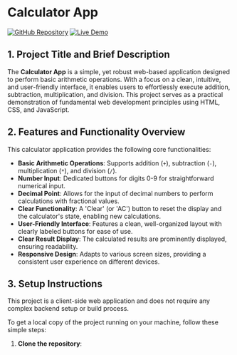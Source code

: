 # Calculator App

[![GitHub Repository](https://img.shields.io/badge/GitHub-Repository-blue?style=for-the-badge&logo=github)](https://github.com/Naveengp1990/calculator-app-xyz789)
[![Live Demo](https://img.shields.io/badge/Live%20Demo-View%20App-green?style=for-the-badge&logo=vercel)](https://Naveengp1990.github.io/calculator-app-xyz789/)

## 1. Project Title and Brief Description

The **Calculator App** is a simple, yet robust web-based application designed to perform basic arithmetic operations. With a focus on a clean, intuitive, and user-friendly interface, it enables users to effortlessly execute addition, subtraction, multiplication, and division. This project serves as a practical demonstration of fundamental web development principles using HTML, CSS, and JavaScript.

## 2. Features and Functionality Overview

This calculator application provides the following core functionalities:

*   **Basic Arithmetic Operations**: Supports addition (`+`), subtraction (`-`), multiplication (`*`), and division (`/`).
*   **Number Input**: Dedicated buttons for digits 0-9 for straightforward numerical input.
*   **Decimal Point**: Allows for the input of decimal numbers to perform calculations with fractional values.
*   **Clear Functionality**: A 'Clear' (or 'AC') button to reset the display and the calculator's state, enabling new calculations.
*   **User-Friendly Interface**: Features a clean, well-organized layout with clearly labeled buttons for ease of use.
*   **Clear Result Display**: The calculated results are prominently displayed, ensuring readability.
*   **Responsive Design**: Adapts to various screen sizes, providing a consistent user experience on different devices.

## 3. Setup Instructions

This project is a client-side web application and does not require any complex backend setup or build process.

To get a local copy of the project running on your machine, follow these simple steps:

1.  **Clone the repository**: